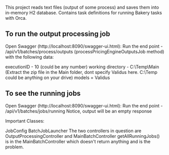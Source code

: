 This project reads text files (output of some process) and saves them into in-memory H2 database. Contains task definitions for running Bakery tasks with Orca.

To run the output processing job
---------------------------------

Open Swagger (http://localhost:8090/swagger-ui.html):
Run the end point - /api/v1/batches/process/outputs (processPricingEngineOutputsJob method) with the following data:

executionID - 10 (could be any number)
working directory - C:\Temp\Main (Extract the zip file in the Main folder, dont specify Validus here. C:\Temp could be anything on your drive)
models = Validus

To see the running jobs
-----------------------
Open Swagger (http://localhost:8090/swagger-ui.html):
Run the end point - /api/v1/batches/jobs/running
Notice, output will be an empty response

Important Classes:

JobConfig
BatchJobLauncher
The two controllers in question are OutputProcessingController and MainBatchController
getAllRunningJobs() is in the MainBatchController which doesn't return anything and is the problem.






